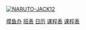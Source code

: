 [![NARUTO-JACK12](favicon.ico)](https://naruto-jack12.github.io)



[摸鱼办](https://naruto-jack12.github.io/moyu) [班表](https://naruto-jack12.github.io/ys) [日历](https://naruto-jack12.github.io/calendar) [课程表](https://naruto-jack12.github.io/timetable) <a href="https://naruto-jack12.github.io/timetable" target="_blank">课程表</a>
